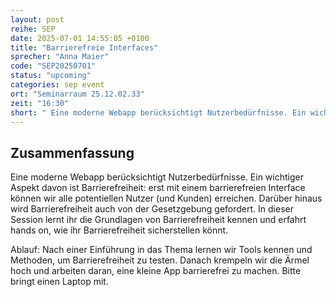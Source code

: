 ```yaml
---
layout: post
reihe: SEP
date: 2025-07-01 14:55:05 +0100
title: "Barrierefreie Interfaces"
sprecher: "Anna Maier"
code: "SEP20250701"
status: "upcoming"
categories: sep event
ort: "Seminarraum 25.12.02.33"
zeit: "16:30"
short: " Eine moderne Webapp berücksichtigt Nutzerbedürfnisse. Ein wichtiger Aspekt davon ist Barrierefreiheit: erst mit einem barrierefreien Interface können wir alle potentiellen Nutzer (und Kunden) erreichen. Darüber hinaus wird Barrierefreiheit auch von der Gesetzgebung gefordert. In dieser ..."
---
```


## Zusammenfassung


Eine moderne Webapp berücksichtigt Nutzerbedürfnisse. Ein wichtiger Aspekt davon ist Barrierefreiheit: erst mit einem barrierefreien Interface können wir alle potentiellen Nutzer (und Kunden) erreichen. Darüber hinaus wird Barrierefreiheit auch von der Gesetzgebung gefordert. In dieser Session lernt ihr die Grundlagen von Barrierefreiheit kennen und erfahrt hands on, wie ihr Barrierefreiheit sicherstellen könnt.

Ablauf:
Nach einer Einführung in das Thema lernen wir Tools  kennen und Methoden, um Barrierefreiheit zu testen. Danach krempeln wir die Ärmel hoch und arbeiten daran, eine kleine App barrierefrei zu machen. Bitte bringt einen Laptop mit.

